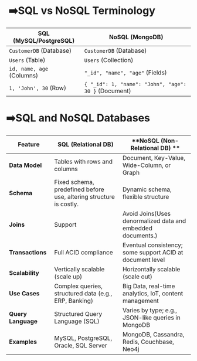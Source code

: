 # ️ ️➡️SQL vs NoSQL Terminology
| SQL (MySQL/PostgreSQL)     | NoSQL (MongoDB)                                |
|----------------------------|-------------------------------------------------|
| `CustomerDB` (Database)    | `CustomerDB` (Database)                         |
| `Users` (Table)            | `Users` (Collection)                            |
| `id, name, age` (Columns)  | `"_id", "name", "age"` (Fields)                 |
| `1, 'John', 30` (Row)      | `{ "_id": 1, "name": "John", "age": 30 }` (Document) |


# ➡️SQL and NoSQL Databases

| **Feature**        | **SQL (Relational DB)**                                            | **NoSQL (Non-Relational DB) **                                  |
|--------------------|--------------------------------------------------------------------|-------------------------------------------------------------|
| **Data Model**     | Tables with rows and columns                                       | Document, Key-Value, Wide-Column, or Graph                  |
| **Schema**         | Fixed schema, predefined before use, altering structure is costly. | Dynamic schema, flexible structure                          |
| **Joins**          | Support                                                            | Avoid Joins(Uses denormalized data and embedded documents.) |
| **Transactions**   | Full ACID compliance                                               | Eventual consistency; some support ACID at document level   |
| **Scalability**    | Vertically scalable (scale up)                                     | Horizontally scalable (scale out)                           |
| **Use Cases**      | Complex queries, structured data (e.g., ERP, Banking)              | Big Data, real-time analytics, IoT, content management      |
| **Query Language** | Structured Query Language (SQL)                                    | Varies by type; e.g., JSON-like queries in MongoDB          |
| **Examples**       | MySQL, PostgreSQL, Oracle, SQL Server                              | MongoDB, Cassandra, Redis, Couchbase, Neo4j                 |


